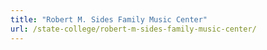 ```yaml
---
title: "Robert M. Sides Family Music Center"
url: /state-college/robert-m-sides-family-music-center/
---
```

